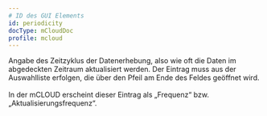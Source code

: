 ```yaml
---
# ID des GUI Elements
id: periodicity
docType: mCloudDoc
profile: mcloud
---
```


Angabe des Zeitzyklus der Datenerhebung, also wie oft die Daten im abgedeckten Zeitraum aktualisiert werden. Der Eintrag muss aus der Auswahlliste erfolgen, die über den Pfeil am Ende des Feldes geöffnet wird.<br /><br />In der mCLOUD erscheint dieser Eintrag als „Frequenz“ bzw. „Aktualisierungsfrequenz“.
